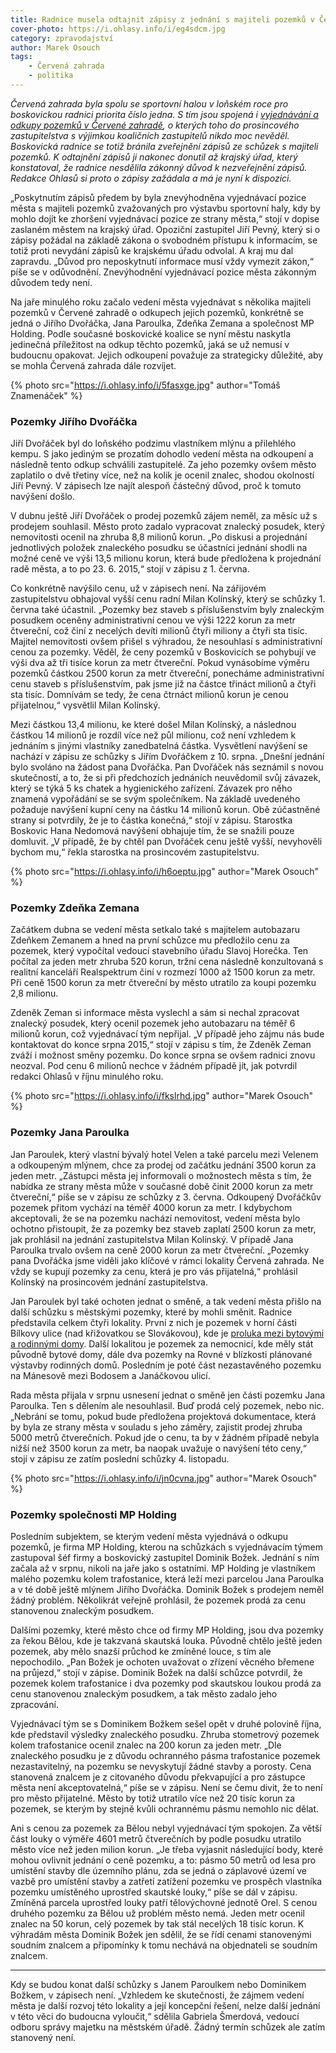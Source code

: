 ```yaml
---
title: Radnice musela odtajnit zápisy z jednání s majiteli pozemků v Červené zahradě
cover-photo: https://i.ohlasy.info/i/eg4sdcm.jpg
category: zpravodajství
author: Marek Osouch
tags:
    - Červená zahrada
    - politika
---
```


*Červená zahrada byla spolu se sportovní halou v loňském roce pro boskovickou radnici priorita číslo jedna. S tím jsou spojená i [vyjednávání a odkupy pozemků v Červené zahradě](/clanky/2015/11/cervenka-odkup.html), o kterých toho do prosincového zastupitelstva s výjimkou koaličních zastupitelů nikdo moc nevěděl. Boskovická radnice se totiž bránila zveřejnění zápisů ze schůzek s majiteli pozemků. K odtajnění zápisů ji nakonec donutil až krajský úřad, který konstatoval, že radnice nesdělila zákonný důvod k nezveřejnění zápisů. Redakce Ohlasů si proto o zápisy zažádala a má je nyní k dispozici.*

„Poskytnutím zápisů předem by byla znevýhodněna vyjednávací pozice města s majiteli pozemků zvažovaných pro výstavbu sportovní haly, kdy by mohlo dojít ke zhoršení vyjednávací pozice ze strany města,“ stojí v dopise zaslaném městem na krajský úřad. Opoziční zastupitel Jiří Pevný, který si o zápisy požádal na základě zákona o svobodném přístupu k informacím, se totiž proti nevydání zápisů ke krajskému úřadu odvolal. A kraj mu dal zapravdu. „Důvod pro neposkytnutí informace musí vždy vymezit zákon,“ píše se v odůvodnění. Znevýhodnění vyjednávací pozice města zákonným důvodem tedy není.

Na jaře minulého roku začalo vedení města vyjednávat s několika majiteli pozemků v Červené zahradě o odkupech jejich pozemků, konkrétně se jedná o Jiřího Dvořáčka, Jana Paroulka, Zdeňka Zemana a společnost MP Holding. Podle současné boskovické koalice se nyní městu naskytla jedinečná příležitost na odkup těchto pozemků, jaká se už nemusí v budoucnu opakovat. Jejich odkoupení považuje za strategicky důležité, aby se mohla Červená zahrada dále rozvíjet.

{% photo src="https://i.ohlasy.info/i/5fasxge.jpg" author="Tomáš Znamenáček" %}

### Pozemky Jiřího Dvořáčka

Jiří Dvořáček byl do loňského podzimu vlastníkem mlýnu a přilehlého kempu. S jako jediným se prozatím dohodlo vedení města na odkoupení a následně tento odkup schválili zastupitelé. Za jeho pozemky ovšem město zaplatilo o dvě třetiny více, než na kolik je ocenil znalec, shodou okolností Jiří Pevný. V zápisech lze najít alespoň částečný důvod, proč k tomuto navýšení došlo.

V dubnu ještě Jiří Dvořáček o prodej pozemků zájem neměl, za měsíc už s prodejem souhlasil. Město proto zadalo vypracovat znalecký posudek, který nemovitosti ocenil na zhruba 8,8 milionů korun. „Po diskusi a projednání jednotlivých položek znaleckého posudku se účastníci jednání shodli na možné ceně ve výši 13,5 milionu korun, která bude předložena k projednání radě města, a to po 23. 6. 2015,“ stojí v zápisu z 1. června.

Co konkrétně navýšilo cenu, už v zápisech není. Na zářijovém zastupitelstvu obhajoval vyšší cenu radní Milan Kolínský, který se schůzky 1. června také účastnil. „Pozemky bez staveb s příslušenstvím byly znaleckým posudkem oceněny administrativní cenou ve výši 1222 korun za metr čtvereční, což činí z necelých devíti milionů čtyři miliony a čtyři sta tisíc. Majitel nemovitosti ovšem přišel s výhradou, že nesouhlasí s administrativní cenou za pozemky. Věděl, že ceny pozemků v Boskovicích se pohybují ve výši dva až tři tisíce korun za metr čtvereční. Pokud vynásobíme výměru pozemků částkou 2500 korun za metr čtvereční, ponecháme administrativní cenu staveb s příslušenstvím, pak jsme již na částce třináct milionů a čtyři sta tisíc. Domnívám se tedy, že cena čtrnáct milionů korun je cenou přijatelnou,“ vysvětlil Milan Kolínský.

Mezi částkou 13,4 milionu, ke které došel Milan Kolínský, a následnou částkou 14 milionů je rozdíl více než půl milionu, což není vzhledem k jednáním s jinými vlastníky zanedbatelná částka. Vysvětlení navýšení se nachází v zápisu ze schůzky s Jiřím Dvořáčkem z 10. srpna. „Dnešní jednání bylo svoláno na žádost pana Dvořáčka. Pan Dvořáček nás seznámil s novou skutečností, a to, že si při předchozích jednáních neuvědomil svůj závazek, který se týká 5 ks chatek a hygienického zařízení. Závazek pro něho znamená vypořádání se se svým společníkem. Na základě uvedeného požaduje navýšení kupní ceny na částku 14 milionů korun. Obě zúčastněné strany si potvrdily, že je to částka konečná,“ stojí v zápisu. Starostka Boskovic Hana Nedomová navýšení obhajuje tím, že se snažili pouze domluvit. „V případě, že by chtěl pan Dvořáček cenu ještě vyšší, nevyhověli bychom mu,“ řekla starostka na prosincovém zastupitelstvu. 

{% photo src="https://i.ohlasy.info/i/h6oeptu.jpg" author="Marek Osouch" %}

### Pozemky Zdeňka Zemana

Začátkem dubna se vedení města setkalo také s majitelem autobazaru Zdeňkem Zemanem a hned na první schůzce mu předložilo cenu za pozemek, který vypočítal vedoucí stavebního úřadu Slavoj Horečka. Ten počítal za jeden metr zhruba 520 korun, tržní cena následně konzultovaná s realitní kanceláří Realspektrum činí v rozmezí 1000 až 1500 korun za metr. Při ceně 1500 korun za metr čtvereční by město utratilo za koupi pozemku 2,8 milionu.

Zdeněk Zeman si informace města vyslechl a sám si nechal zpracovat znalecký posudek, který ocenil pozemek jeho autobazaru na téměř 6 milionů korun, což vyjednávací tým nepřijal. „V případě jeho zájmu nás bude kontaktovat do konce srpna 2015,“ stojí v zápisu s tím, že Zdeněk Zeman zváží i možnost směny pozemku. Do konce srpna se ovšem radnici znovu neozval. Pod cenu 6 milionů nechce v žádném případě jít, jak potvrdil redakci Ohlasů v říjnu minulého roku.   

{% photo src="https://i.ohlasy.info/i/fkslrhd.jpg" author="Marek Osouch" %}

### Pozemky Jana Paroulka

Jan Paroulek, který vlastní bývalý hotel Velen a také parcelu mezi Velenem a odkoupeným mlýnem, chce za prodej od začátku jednání 3500 korun za jeden metr. „Zástupci města jej informovali o možnostech města s tím, že nabídka ze strany města může v současné době činit 2000 korun za metr čtvereční,“ píše se v zápisu ze schůzky z 3. června. Odkoupený Dvořáčkův pozemek přitom vychází na téměř 4000 korun za metr. I kdybychom akceptovali, že se na pozemku nachází nemovitost, vedení města bylo ochotno přistoupit, že za pozemky bez staveb zaplatí 2500 korun za metr, jak prohlásil na jednání zastupitelstva Milan Kolínský. V případě Jana Paroulka trvalo ovšem na ceně 2000 korun za metr čtvereční. „Pozemky pana Dvořáčka jsme viděli jako klíčové v rámci lokality Červená zahrada. Ne vždy se kupují pozemky za cenu, která je pro vás přijatelná,“ prohlásil Kolínský na prosincovém jednání zastupitelstva.

Jan Paroulek byl také ochoten jednat o směně, a tak vedení města přišlo na další schůzku s městskými pozemky, které by mohli směnit. Radnice představila celkem čtyři lokality. První z nich je pozemek v horní části Bílkovy ulice (nad křižovatkou se Slovákovou), kde je [proluka mezi bytovými a rodinnými domy](http://goo.gl/ECeRSl). Další lokalitou je pozemek za nemocnicí, kde měly stát původně bytové domy, dále dva pozemky na Rovné v blízkosti plánované výstavby rodinných domů. Posledním je poté část nezastavěného pozemku na Mánesově mezi Bodosem a Janáčkovou ulicí.

Rada města přijala v srpnu usnesení jednat o směně jen části pozemku Jana Paroulka. Ten s dělením ale nesouhlasil. Buď prodá celý pozemek, nebo nic. „Nebrání se tomu, pokud bude předložena projektová dokumentace, která by byla ze strany města v souladu s jeho záměry, zajistit prodej zhruba 5000 metrů čtverečních. Pokud jde o cenu, ta by v žádném případě nebyla nižší než 3500 korun za metr, ba naopak uvažuje o navýšení této ceny,“ stojí v zápisu ze zatím poslední schůzky 4. listopadu.

{% photo src="https://i.ohlasy.info/i/jn0cvna.jpg" author="Marek Osouch" %}

### Pozemky společnosti MP Holding

Posledním subjektem, se kterým vedení města vyjednává o odkupu pozemků, je firma MP Holding, kterou na schůzkách s vyjednávacím týmem zastupoval šéf firmy a boskovický zastupitel Dominik Božek. Jednání s ním začala až v srpnu, nikoli na jaře jako s ostatními. MP Holding je vlastníkem malého pozemku kolem trafostanice, která leží mezi parcelou Jana Paroulka a v té době ještě mlýnem Jiřího Dvořáčka. Dominik Božek s prodejem neměl žádný problém. Několikrát veřejně prohlásil, že pozemek prodá za cenu stanovenou znaleckým posudkem.

Dalšími pozemky, které město chce od firmy MP Holding, jsou dva pozemky za řekou Bělou, kde je takzvaná skautská louka. Původně chtělo ještě jeden pozemek, aby mělo snazší průchod ke zmíněné louce, s tím ale nepochodilo. „Pan Božek je ochoten uvažovat o zřízení věcného břemene na průjezd,“ stojí v zápise. Dominik Božek na další schůzce potvrdil, že pozemek kolem trafostanice i dva pozemky pod skautskou loukou prodá za cenu stanovenou znaleckým posudkem, a tak město zadalo jeho zpracování.

Vyjednávací tým se s Dominikem Božkem sešel opět v druhé polovině října, kde představil výsledky znaleckého posudku. Zhruba stometrový pozemek kolem trafostanice ocenil znalec na 200 korun za jeden metr. „Dle znaleckého posudku je z důvodu ochranného pásma trafostanice pozemek nezastavitelný, na pozemku se nevyskytují žádné stavby a porosty. Cena stanovená znalcem je z citovaného důvodu překvapující a pro zástupce města není akceptovatelná,“ píše se v zápisu. Není se čemu divit, že to není pro město přijatelné. Město by totiž utratilo více než 20 tisíc korun za pozemek, se kterým by stejně kvůli ochrannému pásmu nemohlo nic dělat.

Ani s cenou za pozemek za Bělou nebyl vyjednávací tým spokojen. Za větší část louky o výměře 4601 metrů čtverečních by podle posudku utratilo město více než jeden milion korun. „Je třeba vyjasnit následující body, které mohou ovlivnit jednání o ceně pozemku, a to: pásmo 50 metrů od lesa pro umístění stavby dle územního plánu, zda se jedná o záplavové území ve vazbě pro umístění stavby a zatřetí zatížení pozemku ve prospěch vlastníka pozemku umístěného uprostřed skautské louky,“ píše se dál v zápisu. Zmíněná parcela uprostřed louky patří tělovýchovné jednotě Orel. S cenou druhého pozemku za Bělou už problém město nemá. Jeden metr ocenil znalec na 50 korun, celý pozemek by tak stál necelých 18 tisíc korun. K výhradám města Dominik Božek jen sdělil, že se řídí cenami stanovenými soudním znalcem a připomínky k tomu nechává na objednateli se soudním znalcem.

---

Kdy se budou konat další schůzky s Janem Paroulkem nebo Dominikem Božkem, v zápisech není. „Vzhledem ke skutečnosti, že zájmem vedení města je další rozvoj této lokality a její koncepční řešení, nelze další jednání v této věci do budoucna vyloučit,“ sdělila Gabriela Šmerdová, vedoucí odboru správy majetku na městském úřadě. Žádný termín schůzek ale zatím stanovený není.
